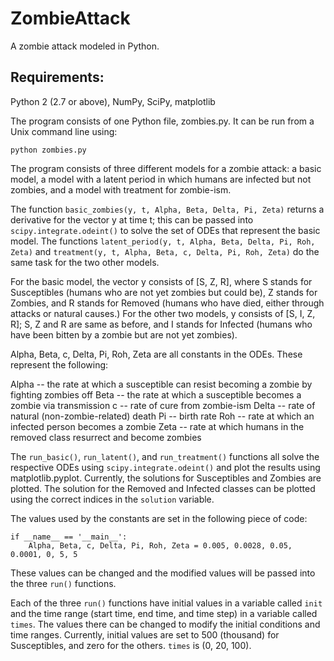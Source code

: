 ZombieAttack
============

A zombie attack modeled in Python. 

## Requirements: 

Python 2 (2.7 or above), NumPy, SciPy, matplotlib

The program consists of one Python file, zombies.py. It can be run from a Unix command line using:

    python zombies.py

The program consists of three different models for a zombie attack: a basic model, a model with a latent period 
in which humans are infected but not zombies, and a model with treatment for zombie-ism. 

The function `basic_zombies(y, t, Alpha, Beta, Delta, Pi, Zeta)` returns a derivative for the vector y
at time t; this can be passed into `scipy.integrate.odeint()` to solve the set of ODEs that represent the 
basic model. The functions `latent_period(y, t, Alpha, Beta, Delta, Pi, Roh, Zeta)` and 
`treatment(y, t, Alpha, Beta, c, Delta, Pi, Roh, Zeta)` do the same task for the two other models. 

For the basic model, the vector y consists of [S, Z, R], where S stands for Susceptibles (humans who are 
not yet zombies but could be), Z stands for Zombies, and R stands for Removed (humans who have died, either
through attacks or natural causes.) 
For the other two models, y consists of [S, I, Z, R]; S, Z and R are same as before, and I 
stands for Infected (humans who have been bitten by a zombie but are not yet zombies).

Alpha, Beta, c, Delta, Pi, Roh, Zeta are all constants in the ODEs. These represent the following:

Alpha -- the rate at which a susceptible can resist becoming a zombie by fighting zombies off 
Beta -- the rate at which a susceptible becomes a zombie via transmission
c -- rate of cure from zombie-ism
Delta -- rate of natural (non-zombie-related) death
Pi -- birth rate
Roh -- rate at which an infected person becomes a zombie
Zeta -- rate at which humans in the removed class resurrect and become zombies

The `run_basic()`, `run_latent()`, and `run_treatment()` functions all solve the respective ODEs using
`scipy.integrate.odeint()` and plot the results using matplotlib.pyplot. Currently, the solutions for 
Susceptibles and Zombies are plotted. The solution for the Removed and Infected classes can be plotted 
using the correct indices in the `solution` variable. 

The values used by the constants are set in the following piece of code:

    if __name__ == '__main__':
        Alpha, Beta, c, Delta, Pi, Roh, Zeta = 0.005, 0.0028, 0.05, 0.0001, 0, 5, 5

These values can be changed and the modified values will be passed into the three `run()` functions.

Each of the three `run()` functions have initial values in a variable called `init` and the time 
range (start time, end time, and time step) in a variable called `times`. The values there can 
be changed to modify the initial conditions and time ranges. Currently, initial values are set 
to 500 (thousand) for Susceptibles, and zero for the others. `times` is (0, 20, 100). 


 



